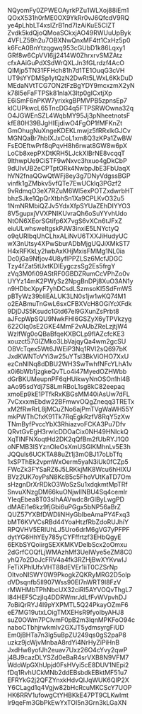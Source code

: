 NQyomFy0ZPWEOAyrkPZu1WLXoj88iEm1
QOxX531h0rME0OX9YkRr0vJ6QfcdV9RQ
ye4pLhbLT4xsIZrB1nd7IzAiKuE5ClZT
Zvdk5kdQjoQMoaSCkxjAO49RWUuUpByk
4VFLZ59h2u7OBXNwQnxMF4tt1CxHz5p0
k6FcA0BnYtzqgwq953cGUbD1k86Lqxy1
GRf8w6CpVVI6jj2414W0ZhrxrvSMZAtz
cfxAAiGuPdXSdWrQXLJn3fGLrdzf4AcO
QlMjp5TN31FFHch81h7d1TE1OuqG3cVH
UT9sYYDMSp1ytQzN2DwRt5LWxL6KkDuD
MEdaNVtTCG7ON2tFzBgYDY9mcxzmX2yN
k78I5eFaFTPSk81nlaX3ltp0gICxtjXp
E6iSmF6nPKW7yrixkgBPMVPB5zpnsEp7
klCUPkwcL65TncDG4q5FTPSRWOwna32q
O4JGWEnSZL4WqbMY95Jj3pNheetnotsF
kfE80H39BJgHIEjdiwO4FgOP1fMFKnZt
GmOhugNuXngeKDEKLmwjz5fRRxlkGJCv
MGNQaBr7hbIXJxCoL1xm8Q3zKPa1ZwBW
FsEOEftwPrf8qPqvH8h6rwat8GW8w6pX
LoCb8xepPXDtKRH5LJckXIBrNE8vcqqT
9lthwpUe9CiSTF9wNxvc3hxuo4gDkCbP
9dUIvUB2eCPTptORk4NwbpJbE3FbUaqX
hVN2fnaQGwQtWFj8ey3g7DNyVdgssBGP
vinfk1gZMbkv5vfQTe7EwUCklq3PGzf2
9vRdmqO3eX7RZuM6Wl5exPOTZxdwrbHT
bhzSJke1QpQrXtbhSn1Xa9CPLKvO32u5
1NmNRMbiQZJv5YdxXfpSYUaZEhDIYYO3
8V5gupxjVVXPNIKUvraQh6oSuYYvhUdo
NtON6XEorSGtifp6X7vgS6vXCn6tJFxZ
eiuULwhsweItgskPJW3inxiE5LNYctyQ
o9qURIbqUhCLhxALiNvU6TXXJiHudyUC
wX3nUtsy4XPwSburADbMjgUQJiXMkST7
H4xRFKkLy2IwbAxKHjMxisFMMg1NL0ia
Dc0jGa9Nfjov4U8yflPPZLSz6McfJDGC
Tzy4fZat5tUxtKDlEygczsSg2Es5frgY
zVq3M0fi09AStRF0GBDZRumCcVPhZo0v
UYYz14mK2PWySz2NpgBnDPj8XuO3AN1y
n9HDbcXpyF7yhDCsdLSzmsoKI5SdFmWS
pBTyWz39bliEALUK3LN0s1jw1wKQ74M1
o2EABmuTnGwL6sxCFBXVcH8OGiYcXFdk
9DjDJS5Ksudc1Gtd67el9GXunZsPrbt8
aJFcpWpSQU9NwkFHI6GSZyX6yTPVkzyg
622OIq0sE2GKE4MmF2vAUbZReLzjtjW4
WzlfWg0oQBaBfqeKXBCLp9flAZcfcKE3
xouzct57GlZMko3LbVajqyQa4wm2gcSU
OBVcTqex5Wt6JWEiP3Nq1RVI2sQ697bK
JxdKWNToVYi3w25uYTsI3BkViOHO7XxU
ezCnNINq8dDBU2WH3SwTwhfNFcYLhA1v
x0i6bWb1jzgkeQvTLo4i47MyedOZHWbb
dGrBKUMeupnPF6qHUikwyNnOSOn1hl4B
aAo95sdYdj7S8LmRBoL1sg8kC82eepaq
xmoEp9kE1PTfkRxKBGsMM40iAsUw7dFL
7vCxxxmEbdw22BFmwvOQgZneqq3TRETx
xM2fRwRrL8jMCuZNo6ajPmTVgWaWH55Y
mkPWThCfxK91Tk7RqEgkRzfV8RqY5zXw
TNmByfPvccYbX3RhiazvoFCKA3Pu7Dfv
QRvtGvEgH3rwIcDDOaCix0NH49HNIckQ
XqTINFNXoqtHd2DK2qQfBm2fUbRYJ1Q0
oNFMB3ISYznOIeOsXmUSGlKMhnLv5E3h
JQQuls6UCKTA88uZt1j3mOBJ17oLbTfq
1xSPThEk2vpmWxOerm5yaN3iUk0fCZp5
FWcZk3FYSaRZ6J5LRKkjMK8Wcu6hHlXU
BVz2UK7oyPsN8KcB5c5FhoVUtKaTD7Om
sHzgnDrXrRDkO3WoSzSu1xdqkmtMpTRf
SnvuXNzgDM66kuONjwlINBU4Sq4cemlr
YIeqEbea8T03slhAAVwdc8rGlByLwgPD
dMAEi1e6kz9fjGbi6uPGgx5bNP56aBrZ
QUZ57YXBfDWDliNHyGbIbeAmaPY4Fxq3
bMT6KVVCsRBd44YoaHtzfRbZdoRUJhiY
RPQVHV5ERIUhLJ5Uro6drM6gVG7yPFPF
dytYG6HhYEy785yCYFffrtzf3EHbQgyE
6EKbSYQoiirgSEXKMKVDelbScx2oOmxu
2dGrfCOQfLjWMAzhMf3UeIWye5eZM8C0
yhQ7o2DoJcFRV4a4fk3RZHjBwXYKvwIJ
FeTiXPhlUfxVHT88dEVEr1iiT0CZSrNp
OltvoNISWY0W9PkogkZQKRyMRG2D5oIp
dVDsqnfb5Il907Wss90EI7nWRT9l8FzV
rMWHMbTPhNbcUX32ciRl5AYVOQvThgL7
l84HEF5CzjIq4DDRWmrJdLfFvWVpvhDJ
7oBiQrRYJ4I9pYXPMTL5Q24PkayOZmF6
eE7MG19utxLOigTMXEHsR9fyoIbyAHJ8
suZ0OWm7PCIvmF0pB2m3lqnMPKFoO94c
naboCTbhjrwkmIv2GXJT5ydmsyrgFiUD
Em0jBHTa7n3lg5uBpZU249qs0gS2paP8
uzkz9jcWjvMnbaA8rdYi4NrHyZiPiHnB
JxdHw8yofJh2euav7Uxz26O4cYvy2qwP
j4BJ9cazDLYSZd0eBaR4srVXB8N9VFM7
WdoWpGXhUpjd0FsHVyi5cE8DUV1NEpi2
fDq1RvhUCkMNb2ddEBsbdkEBktMF51u7
EFRYkG2j2QFZYnxkHdvQIJqWUK6QIP2X
Y6CLagd1q4Vgjw82bHcRcuMKCScY7UOP
HK6RRV1ufowgCtYHBKkE47PT9CLKwImt
Ir9qeFm3GbPkEwYxTOI5n3Grn3kLGaXN

